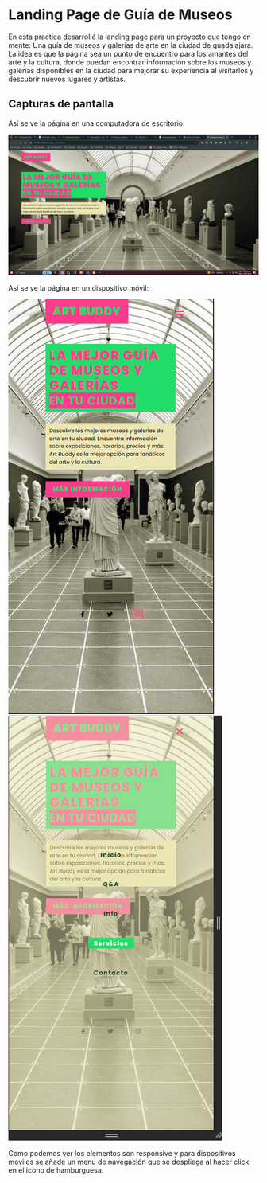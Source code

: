 # Landing Page de Guía de Museos

En esta practica desarrollé la landing page para un proyecto que tengo en mente: Una guía de museos y galerías de arte en la ciudad de guadalajara. La idea es que la página sea un punto de encuentro para los amantes del arte y la cultura, donde puedan encontrar información sobre los museos y galerías disponibles en la ciudad para mejorar su experiencia al visitarlos y descubrir nuevos lugares y artistas.

## Capturas de pantalla

Así se ve la página en una computadora de escritorio:

![Captura de pantalla de la página en una computadora de escritorio](./capturas/escritorio.png)

Así se ve la página en un dispositivo móvil:

![Captura de pantalla de la página en un dispositivo móvil](./capturas/movil.png) ![Captura de pantalla del  menu de navegacion](./capturas/movil-navegacion.png)

Como podemos ver los elementos son responsive y para dispositivos moviles se añade un menu de navegación que se despliega al hacer click en el icono de hamburguesa.